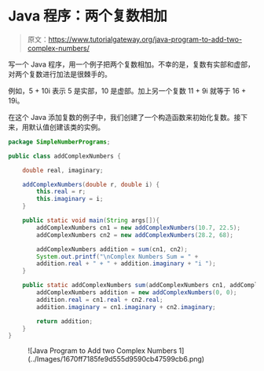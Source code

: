 # Java 程序：两个复数相加

> 原文：<https://www.tutorialgateway.org/java-program-to-add-two-complex-numbers/>

写一个 Java 程序，用一个例子把两个复数相加。不幸的是，复数有实部和虚部，对两个复数进行加法是很棘手的。

例如，5 + 10i 表示 5 是实部，10 是虚部。加上另一个复数 11 + 9i 就等于 16 + 19i。

在这个 Java 添加复数的例子中，我们创建了一个构造函数来初始化复数。接下来，用默认值创建该类的实例。

```java
package SimpleNumberPrograms;

public class addComplexNumbers {

	double real, imaginary;

	addComplexNumbers(double r, double i) {
		this.real = r;
		this.imaginary = i;
	}

	public static void main(String args[]){
		addComplexNumbers cn1 = new addComplexNumbers(10.7, 22.5);
		addComplexNumbers cn2 = new addComplexNumbers(28.2, 68);

		addComplexNumbers addition = sum(cn1, cn2);
		System.out.printf("\nComplex Numbers Sum = " + 
		addition.real + " + " + addition.imaginary + "i ");
	}

	public static addComplexNumbers sum(addComplexNumbers cn1, addComplexNumbers cn2) {
		addComplexNumbers addition = new addComplexNumbers(0, 0);
		addition.real = cn1.real + cn2.real;
		addition.imaginary = cn1.imaginary + cn2.imaginary;

		return addition;
	}
}
```

<figure class="wp-block-image size-large">![Java Program to Add two Complex Numbers 1](../Images/1670ff7185fe9d555d9590cb47599cb6.png)</figure>